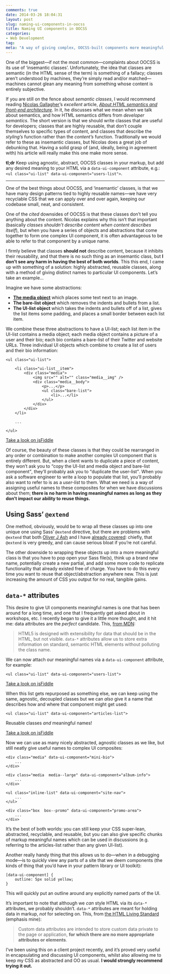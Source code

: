 ```yaml
---
comments: true
date: 2014-03-26 18:04:31
layout: post
slug: naming-ui-components-in-oocss
title: Naming UI components in OOCSS
categories:
- Web Development
tag:
meta: "A way of giving complex, OOCSS-built components more meaningful names"
---
```


One of the biggest—if not the most common—complaints about OOCSS is its use of
‘insemantic classes’. Unfortunately, the idea that classes are semantic (in the
HTML sense of the term) is something of a fallacy; classes aren’t understood by
machines, they’re simply read and/or matched—machines cannot glean any meaning
from something whose content is entirely subjective.

If you are still on the fence about <i>semantic classes</i>, I would recommend
reading [Nicolas Gallagher](https://twitter.com/necolas)’s _excellent_ article,
[<cite>About HTML semantics and front-end architecture</cite>](http://nicolasgallagher.com/about-html-semantics-front-end-architecture/).
In it, he discusses what we mean when we talk about semantics, and how HTML
semantics differs from <i>developer semantics</i>. The short version is that we
should write classes that are useful for developers; classes that are highly
reusable, that don’t couple themselves to specific types of content, and classes
that describe the _styling’s_ function rather than the _content’s_ function.
Traditionally we would refer to these as insemantic classes, but Nicolas does a
great job of debunking that. Having a solid grasp of (and, ideally, being in
agreement with) his article will really make this one make more sense.

**tl;dr** Keep using agnostic, abstract, OOCSS classes in your markup, but add
any desired meaning to your HTML via a `data-ui-component` attribute, e.g.:
`<ul class="ui-list" data-ui-component="users-list">`.

---

One of the best things about OOCSS, and ‘insemantic’ classes, is that we have
many design patterns tied to highly reusable names—we have very recyclable CSS
that we can apply over and over again, keeping our codebase small, neat, and
consistent.

One of the _cited_ downsides of OOCSS is that these classes don’t tell you
anything about the content. Nicolas explains why this isn’t that important
(basically <i>classes shouldn’t describe content when content describes
itself</i>), but when you have a series of objects and abstractions that come
together to form one complex UI component, it is often advantageous to be able
to refer to that component by a unique name.

I firmly believe that classes **should not** describe content, because it
inhibits their reusability, and that there is no such thing as an insemantic
class, but **I don’t see any harm in having the best of both worlds**. This this
end, I came up with something of a solution: highly abstracted, reusable
classes, along with a method of giving distinct names to particular UI
components. Let’s take an example…

Imagine we have some abstractions:

* **[The media object](http://www.stubbornella.org/content/2010/06/25/the-media-object-saves-hundreds-of-lines-of-code/)**
  which places some text next to an image.
* **The bare-list object** which removes the indents and bullets from a list.
* **The UI-list object** which takes the indents and bullets off of a list,
  gives the list items some padding, and places a small border between each list
  item.

We combine these three abstractions to have a UI-list; each list item in the
UI-list contains a media object; each media object contains a picture of a user
and their bio; each bio contains a bare-list of their Twitter and website URLs.
Three individual UI objects which combine to create a list of users and their
bio information:

    <ul class="ui-list">

        <li class="ui-list__item">
            <div class="media">
                <img src="" alt="" class="media__img" />
                <div class="media__body">
                    <p>...</p>
                    <ul class="bare-list">
                        <li>...</li>
                    </ul>
                </div>
            </div>
        </li>

        ...

    </ul>

[Take a look on jsFiddle](http://jsfiddle.net/csswizardry/f9hvs)

Of course, the beauty of these classes is that they could be rearranged in any
order or combination to make another complex UI component that is entirely
different.  But, when a client wants to duplicate a piece of content, they won’t
ask you to <q>copy the UI-list and media object and bare-list component</q>,
they’ll probably ask you to <q>duplicate the user-list</q>. When you ask a
software engineer to write a loop to populate that list, you’ll probably also
want to refer to is as a <i>user-list</i> to them. What we need is a way of
assigning useful names to these composites for when we have discussions about
them; **there is no harm in having meaningful names as long as they don’t impact
our ability to reuse things.**

## Using Sass’ `@extend`

One method, obviously, would be to wrap all these classes up into one unique one
using Sass’ `@extend` directive, but there are problems with `@extend` that both
[Oliver J Ash](http://oliverjash.me/2012/09/07/methods-for-modifying-objects-in-oocss.html)
and I have [already covered](http://csswizardry.com/2014/01/extending-silent-classes-in-sass/):
chiefly, that `@extend` is very greedy, and can cause serious bloat if you’re
not careful.

The other downside to wrapping these objects up into a more meaningful class is
that you have to pop open your Sass file(s), think up a brand new name,
potentially create a new partial, and add some more code to replicate
functionality that already existed free of charge. You have to do this every
time you want to reuse that object/abstraction anywhere new. This is just
increasing the amount of CSS you output for no real, tangible gains.

## `data-*` attributes

This desire to give UI components meaningful names is one that has been around
for a long time, and one that I frequently get asked about in workshops, etc. I
recently began to give it a little more thought, and it hit me: data attributes
are the _perfect_ candidate. This, [from
MDN](https://developer.mozilla.org/en-US/docs/Web/Guide/HTML/Using_data_attributes):

> HTML5 is designed with extensibility for data that should be in the HTML, but
> not visible. `data-*` attributes allow us to store extra information on
> standard, semantic HTML elements without polluting the class name.

We can now attach our meaningful names via a `data-ui-component` attribute, for
example:

    <ul class="ui-list" data-ui-component="users-list">

[Take a look on jsFiddle](http://jsfiddle.net/csswizardry/f9hvs/1)

When this list gets repurposed as something else, we can keep using the same,
agnostic, decoupled classes but we can _also_ give it a name that describes how
and where that component might get used:

    <ul class="ui-list" data-ui-component="articles-list">

Reusable classes _and_ meaningful names!

[Take a look on jsFiddle](http://jsfiddle.net/csswizardry/f9hvs/2)

Now we can use as many nicely abstracted, agnostic classes as we like, but still
neatly give useful names to complex UI composites:

    <div class="media" data-ui-component="mini-bio">
        ...
    </div>

    <div class="media  media--large" data-ui-component="album-info">
        ...
    </div>

    <ul class="inline-list" data-ui-component="site-nav">
        ...
    </ul>

    <div class="box  box--promo" data-ui-component="promo-area">
        ...
    </div>

It’s the best of both worlds: you can still keep your CSS super-lean,
abstracted, recyclable, and reusable, but you can also give specific chunks of
markup meaningful names which can be used in discussions (e.g. referring to the
articles-list rather than any given UI-list).

Another really handy thing that this allows us to do—when in a debugging mode—is
to quickly view any parts of a site that we deem components (the kinds of thing
that you’d have in your pattern library or UI toolkit):

    [data-ui-component] {
        outline: 5px solid yellow;
    }

This will quickly put an outline around any explicitly named parts of the UI.

It’s important to note that although we _can_ style HTML via its `data-*`
attributes, we probably shouldn’t. `data-*` attributes are meant for holding
data in markup, _not_ for selecting on. This, from [the HTML Living
Standard](http://www.whatwg.org/specs/web-apps/current-work/multipage/elements.html#custom-data-attribute)
(emphasis mine):

> Custom data attributes are intended to store custom data private to the page
> or application, **for which there are no more appropriate attributes or
> elements**.

I’ve been using this on a client project recently, and it’s proved very useful
in encapsulating and discussing UI components, whilst also allowing me to keep
my CSS as abstracted and OO as usual. **I would strongly recommend trying it
out.**
